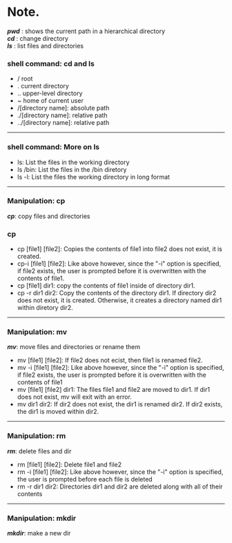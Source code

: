 # Note.
***pwd*** : shows the current path in a hierarchical directory   
***cd*** : change directory   
***ls*** : list files and directories  
### shell command: cd and ls  
- / root
- \. current directory
- \.\. upper-level directory
- ~ home of current user
- /\[directory name\]: absolute path
- \./\[directory name\]: relative path
- \.\./\[directory name\]: relative path                   
  
-------------------------

### shell command: More on ls
- ls: List the files in the working directory
- ls \/bin: List the files in the \/bin diretory
- ls -l: List the files the working directory in long format    
  
----------------------------------------
### Manipulation: cp
***cp***: copy files and directories

### cp
- cp \[file1\] \[file2\]: Copies the contents of file1 into file2 does not exist, it is created.
- cp\-i \[file1\] \[file2\]: Like above however, since the "-i" option is specified, if file2 exists, the user is prompted before it is overwritten with the contents of file1.
- cp \[file1\] dir1: copy the contents of file1 inside of directory dir1.
- cp -r dir1 dir2: Copy the contents of the directory dir1. If directory dir2 does not exist, it is created. Otherwise, it creates a directory named dir1 within diretory dir2.
 
------------------------------------------------
### Manipulation: mv
***mv***: move files and directories or rename them   
- mv \[file1\] \[file2\]: If file2 does not ecist, then file1 is renamed file2.
- mv -i \[file1\] \[file2\]: Like above however, since the "-i" option is specified, if file2 exists, the user is prompted before it is overwritten with the contents of file1
- mv \[file1\] \[file2\] dir1: The files file1 and file2 are moved to dir1. If dir1 does not exist, mv will exit with an error.
- mv dir1 dir2: If dir2 does not exist, the dir1 is renamed dir2. If dir2 exists, the dir1 is moved within dir2.
-------------------------------------------------------------------------------
### Manipulation: rm
***rm***: delete files and dir
- rm \[file1\] \[file2\]: Delete file1 and file2
- rm -i \[file1\] \[file2\]: Like above however, since the "-i" option is specified, the user is prompted before each file is deleted
- rm -r dir1 dir2: Directories dir1 and dir2 are deleted along with all of their contents
---------------------------------------
### Manipulation: mkdir
***mkdir***: make a new dir
